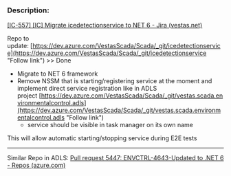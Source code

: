 
### Description: 

[[IC-557] [IC] Migrate icedetectionservice to NET 6 - Jira (vestas.net)](https://onejira.tools.vestas.net/browse/IC-557)

Repo to update: [https://dev.azure.com/VestasScada/Scada/_git/icedetectionservice](https://dev.azure.com/VestasScada/Scada/_git/icedetectionservice "Follow link")  >> Done 
- Migrate to NET 6 framework
- Remove NSSM that is starting/registering service at the moment and implement direct service registration like in ADLS project [https://dev.azure.com/VestasScada/Scada/_git/vestas.scada.environmentalcontrol.adls](https://dev.azure.com/VestasScada/Scada/_git/vestas.scada.environmentalcontrol.adls "Follow link")
    - service should be visible in task manager on its own name

This will allow automatic starting/stopping service during E2E tests

----


Similar Repo in ADLS: [Pull request 5447: ENVCTRL-4643-Updated to .NET 6 - Repos (azure.com)](https://dev.azure.com/VestasScada/Scada/_git/vestas.scada.environmentalcontrol.adls/pullrequest/5447?_a=files)








